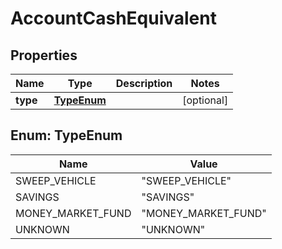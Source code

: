 # AccountCashEquivalent

## Properties
Name | Type | Description | Notes
------------ | ------------- | ------------- | -------------
**type** | [**TypeEnum**](#TypeEnum) |  |  [optional]

<a name="TypeEnum"></a>
## Enum: TypeEnum
Name | Value
---- | -----
SWEEP_VEHICLE | &quot;SWEEP_VEHICLE&quot;
SAVINGS | &quot;SAVINGS&quot;
MONEY_MARKET_FUND | &quot;MONEY_MARKET_FUND&quot;
UNKNOWN | &quot;UNKNOWN&quot;
